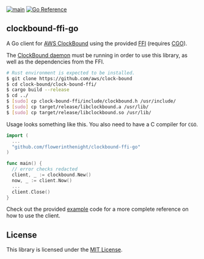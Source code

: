 [![main](https://github.com/flowerinthenight/clockbound-ffi-go/actions/workflows/main.yml/badge.svg)](https://github.com/flowerinthenight/clockbound-ffi-go/actions/workflows/main.yml)
[![Go Reference](https://pkg.go.dev/badge/github.com/flowerinthenight/clockbound-ffi-go.svg)](https://pkg.go.dev/github.com/flowerinthenight/clockbound-ffi-go)

## clockbound-ffi-go

A Go client for [AWS ClockBound](https://github.com/aws/clock-bound) using the provided [FFI](https://github.com/aws/clock-bound/tree/main/clock-bound-ffi) (requires [CGO](https://pkg.go.dev/cmd/cgo)).

The [ClockBound daemon](https://github.com/aws/clock-bound/tree/main/clock-bound-d) must be running in order to use this library, as well as the dependencies from the FFI.

```sh
# Rust environment is expected to be installed.
$ git clone https://github.com/aws/clock-bound
$ cd clock-bound/clock-bound-ffi/
$ cargo build --release
$ cd ../
$ [sudo] cp clock-bound-ffi/include/clockbound.h /usr/include/
$ [sudo] cp target/release/libclockbound.a /usr/lib/
$ [sudo] cp target/release/libclockbound.so /usr/lib/
```

Usage looks something like this. You also need to have a C compiler for `CGO`.

```go
import (
  ...
  "github.com/flowerinthenight/clockbound-ffi-go"
)

func main() {
  // error checks redacted
  client, _ := clockbound.New()
  now, _ := client.Now()
  ...
  client.Close()
}
```

Check out the provided [example](./example/main.go) code for a more complete reference on how to use the client.

## License

This library is licensed under the [MIT License](./LICENSE).
